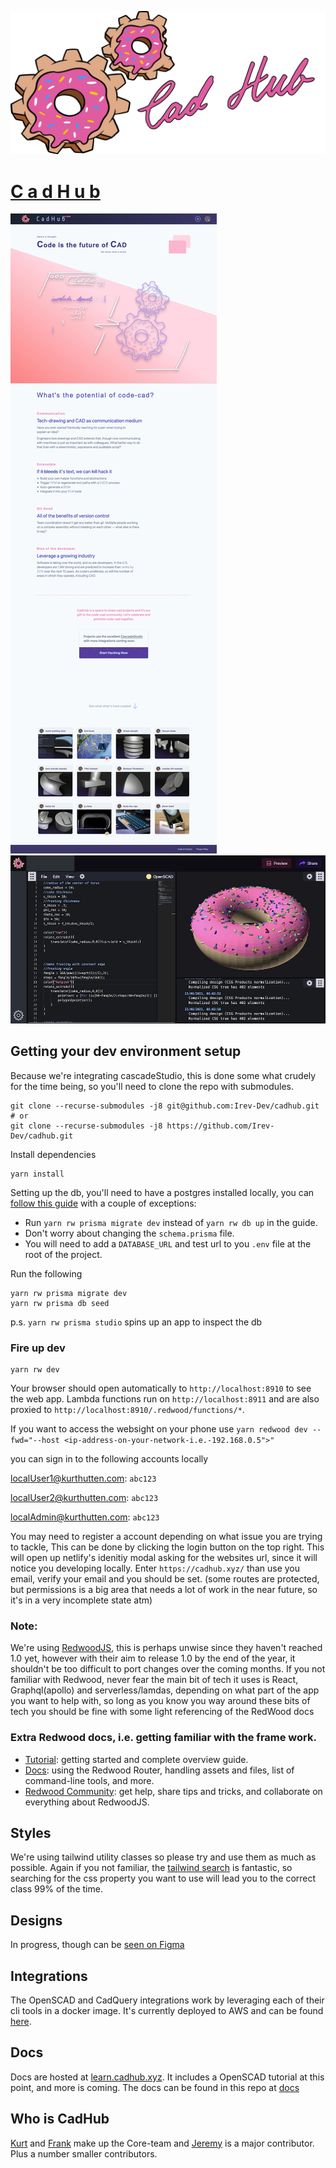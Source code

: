 ![CadHub banner](https://raw.githubusercontent.com/Irev-Dev/repo-images/main/images/gear%20donutbanner.png)

# [C a d H u b](https://cadhub.xyz)

<!-- [![Netlify Status](https://api.netlify.com/api/v1/badges/77f37543-e54a-4723-8136-157c0221ec27/deploy-status)](https://app.netlify.com/sites/cadhubxyz/deploys) -->

<img src="https://raw.githubusercontent.com/Irev-Dev/repo-images/main/images/fullcadhubshot.jpg">
<img src="https://raw.githubusercontent.com/Irev-Dev/cadhub/main/docs/static/img/blog/curated-code-cad/CadHubSS.jpg">

## Getting your dev environment setup

Because we're integrating cascadeStudio, this is done some what crudely for the time being, so you'll need to clone the repo with submodules.

```terminal
git clone --recurse-submodules -j8 git@github.com:Irev-Dev/cadhub.git
# or
git clone --recurse-submodules -j8 https://github.com/Irev-Dev/cadhub.git
```

Install dependencies
```terminal
yarn install
```

Setting up the db, you'll need to have a postgres installed locally, you can [follow this guide](https://redwoodjs.com/docs/local-postgres-setup) with a couple of exceptions:
- Run `yarn rw prisma migrate dev` instead of `yarn rw db up` in the guide.
- Don't worry about changing the `schema.prisma` file.
- You will need to add a `DATABASE_URL` and test url to you `.env` file at the root of the project.

Run the following
``` terminal
yarn rw prisma migrate dev
yarn rw prisma db seed
```

p.s. `yarn rw prisma studio` spins up an app to inspect the db

### Fire up dev
```terminal
yarn rw dev
```

Your browser should open automatically to `http://localhost:8910` to see the web app. Lambda functions run on `http://localhost:8911` and are also proxied to `http://localhost:8910/.redwood/functions/*`.

If you want to access the websight on your phone use `yarn redwood dev --fwd="--host <ip-address-on-your-network-i.e.-192.168.0.5">"`

you can sign in to the following accounts locally

localUser1@kurthutten.com: `abc123`

localUser2@kurthutten.com: `abc123`

localAdmin@kurthutten.com: `abc123`

You may need to register a account depending on what issue you are trying to tackle, This can be done by clicking the login button on the top right. This will open up netlify's idenitiy modal asking for the websites url, since it will notice you developing locally. Enter `https://cadhub.xyz/` than use you email, verify your email and you should be set.
(some routes are protected, but permissions is a big area that needs a lot of work in the near future, so it's in a very incomplete state atm)

### Note:
We're using [RedwoodJS](https://redwoodjs.com/), this is perhaps unwise since they haven't reached 1.0 yet, however with their aim to release 1.0 by the end of the year, it shouldn't be too difficult to port changes over the coming months.
If you not familiar with Redwood, never fear the main bit of tech it uses is React, Graphql(apollo) and serverless/lamdas, depending on what part of the app you want to help with, so long as you know you way around these bits of tech you should be fine with some light referencing of the RedWood docs

### Extra Redwood docs, i.e. getting familiar with the frame work.
- [Tutorial](https://redwoodjs.com/tutorial/welcome-to-redwood): getting started and complete overview guide.
- [Docs](https://redwoodjs.com/docs/introduction): using the Redwood Router, handling assets and files, list of command-line tools, and more.
- [Redwood Community](https://community.redwoodjs.com): get help, share tips and tricks, and collaborate on everything about RedwoodJS.

## Styles

We're using tailwind utility classes so please try and use them as much as possible. Again if you not familiar, the [tailwind search](https://tailwindcss.com/) is fantastic, so searching for the css property you want to use will lead you to the correct class 99% of the time.

## Designs

In progress, though can be [seen on Figma](https://www.figma.com/file/VUh53RdncjZ7NuFYj0RGB9/CadHub?node-id=0%3A1)

## Integrations
The OpenSCAD and CadQuery integrations work by leveraging each of their cli tools in a docker image. It's currently deployed to AWS and can be found [here](https://github.com/Irev-Dev/cadhub/tree/main/app/api/src/docker).

## Docs
Docs are hosted at [learn.cadhub.xyz](http://learn.cadhub.xyz/). It includes a OpenSCAD tutorial at this point, and more is coming. The docs can be found in this repo at [docs](https://github.com/Irev-Dev/cadhub/tree/main/docs)


## Who is CadHub

[Kurt](https://github.com/Irev-Dev) and [Frank](https://github.com/franknoirot) make up the Core-team and [Jeremy](https://github.com/jmwright) is a major contributor. Plus a number smaller contributors.
